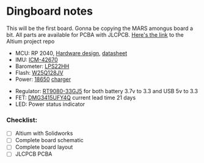 # Dingboard notes

This will be the first board. Gonna be copying the MARS amongus board a bit. All parts are available for PCBA with JLCPCB.
[Here's the link](https://github.com/zeulewan/dingboard) to the Altium project repo

 - MCU: RP 2040, [Hardware design](https://datasheets.raspberrypi.com/rp2040/hardware-design-with-rp2040.pdf), [datasheet](https://datasheets.raspberrypi.com/rp2040/rp2040-datasheet.pdf)
 - IMU: [ICM-42670](https://datasheet.octopart.com/ICM-42670-P-InvenSense-datasheet-155317655.pdf?src-supplier=Component+Distributors+Inc.)
 - Barometer: [LPS22HH](https://datasheet.ciiva.com/pdfs/VipMasterIC/IC/SGST/SGST-S-A0007383744/SGST-S-A0007383744-1.pdf?src-supplier=IHS+Markit)
 - Flash: [W25Q128JV](https://datasheet.ciiva.com/pdfs/VipMasterIC/IC/WBND/WBND-S-A0008390754/WBND-S-A0008390754-1.pdf?src-supplier=IHS+Markit)
 - Power: [18650](https://old.reddit.com/r/18650masterrace/comments/qp21o8/buying_18650_batteries_start_here/) [charger](https://www.reddit.com/r/18650masterrace/comments/1gqk8iy/recommendations_for_a_battery_charger/)
 <!-- - Charing IC: [MCP73831/2](https://ww1.microchip.com/downloads/en/DeviceDoc/MCP73831-Family-Data-Sheet-DS20001984H.pdf) -->
 - Regulator: [RT9080-33GJ5](https://www.lcsc.com/datasheet/lcsc_datasheet_2009192305_Richtek-Tech-RT9080-33GJ5_C841192.pdf) for both battery 3.7v to 3.3 and USB 5v to 3.3
 - FET: [DMG3415UFY4Q](https://wmsc.lcsc.com/wmsc/upload/file/pdf/v2/lcsc/2208051800_Diodes-Incorporated-DMG3415UFY4Q-7_C5124975.pdf) current lead time 21 days
 - LED: Power status indicator


### Checklist:

- [ ] Altium with Solidworks
- [ ] Complete board schematic
- [ ] Complete board layout
- [ ] JLCPCB PCBA